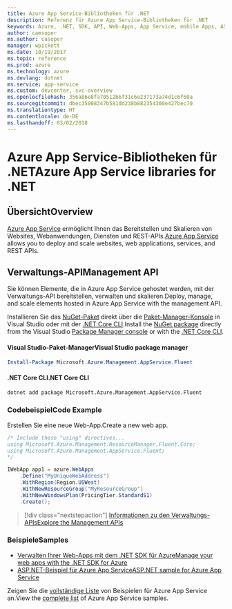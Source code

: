 ```yaml
---
title: Azure App Service-Bibliotheken für .NET
description: Referenz für Azure App Service-Bibliotheken für .NET
keywords: Azure, .NET, SDK, API, Web-Apps, App Service, mobile Apps, ASP.NET
author: camsoper
ms.author: casoper
manager: wpickett
ms.date: 10/19/2017
ms.topic: reference
ms.prod: azure
ms.technology: azure
ms.devlang: dotnet
ms.service: app-service
ms.custom: devcenter, svc-overview
ms.openlocfilehash: 356a86e8fa70512b6f31c6e237173a74d1c6f60a
ms.sourcegitcommit: dbec35008347b581dd238b882354300e427bec70
ms.translationtype: HT
ms.contentlocale: de-DE
ms.lasthandoff: 03/02/2018
---
```

# <a name="azure-app-service-libraries-for-net"></a><span data-ttu-id="2358a-104">Azure App Service-Bibliotheken für .NET</span><span class="sxs-lookup"><span data-stu-id="2358a-104">Azure App Service libraries for .NET</span></span>

## <a name="overview"></a><span data-ttu-id="2358a-105">Übersicht</span><span class="sxs-lookup"><span data-stu-id="2358a-105">Overview</span></span>

<span data-ttu-id="2358a-106">[Azure App Service](/azure/app-service/app-service-value-prop-what-is) ermöglicht Ihnen das Bereitstellen und Skalieren von Websites, Webanwendungen, Diensten und REST-APIs.</span><span class="sxs-lookup"><span data-stu-id="2358a-106">[Azure App Service](/azure/app-service/app-service-value-prop-what-is) allows you to deploy and scale websites, web applications, services, and REST APIs.</span></span>

## <a name="management-api"></a><span data-ttu-id="2358a-107">Verwaltungs-API</span><span class="sxs-lookup"><span data-stu-id="2358a-107">Management API</span></span>

<span data-ttu-id="2358a-108">Sie können Elemente, die in Azure App Service gehostet werden, mit der Verwaltungs-API bereitstellen, verwalten und skalieren.</span><span class="sxs-lookup"><span data-stu-id="2358a-108">Deploy, manage, and scale elements hosted in Azure App Service with the management API.</span></span>

<span data-ttu-id="2358a-109">Installieren Sie das [NuGet-Paket](https://www.nuget.org/packages/Microsoft.Azure.Management.AppService.Fluent) direkt über die [Paket-Manager-Konsole][PackageManager] in Visual Studio oder mit der [.NET Core CLI][DotNetCLI].</span><span class="sxs-lookup"><span data-stu-id="2358a-109">Install the [NuGet package](https://www.nuget.org/packages/Microsoft.Azure.Management.AppService.Fluent) directly from the Visual Studio [Package Manager console][PackageManager] or with the [.NET Core CLI][DotNetCLI].</span></span>


#### <a name="visual-studio-package-manager"></a><span data-ttu-id="2358a-110">Visual Studio-Paket-Manager</span><span class="sxs-lookup"><span data-stu-id="2358a-110">Visual Studio package manager</span></span>

```powershell
Install-Package Microsoft.Azure.Management.AppService.Fluent
```

#### <a name="net-core-cli"></a><span data-ttu-id="2358a-111">.NET Core CLI</span><span class="sxs-lookup"><span data-stu-id="2358a-111">.NET Core CLI</span></span>

```bash
dotnet add package Microsoft.Azure.Management.AppService.Fluent
```

### <a name="code-example"></a><span data-ttu-id="2358a-112">Codebeispiel</span><span class="sxs-lookup"><span data-stu-id="2358a-112">Code Example</span></span>

<span data-ttu-id="2358a-113">Erstellen Sie eine neue Web-App.</span><span class="sxs-lookup"><span data-stu-id="2358a-113">Create a new web app.</span></span>

```csharp
/* Include these "using" directives...
using Microsoft.Azure.Management.ResourceManager.Fluent.Core;
using Microsoft.Azure.Management.AppService.Fluent;
*/

IWebApp app1 = azure.WebApps
    .Define("MyUniqueWebAddress")
    .WithRegion(Region.USWest)
    .WithNewResourceGroup("MyResourceGroup")
    .WithNewWindowsPlan(PricingTier.StandardS1)
    .Create();
```

> [!div class="nextstepaction"]
> [<span data-ttu-id="2358a-114">Informationen zu den Verwaltungs-APIs</span><span class="sxs-lookup"><span data-stu-id="2358a-114">Explore the Management APIs</span></span>](/dotnet/api/overview/azure/appservice/management)

### <a name="samples"></a><span data-ttu-id="2358a-115">Beispiele</span><span class="sxs-lookup"><span data-stu-id="2358a-115">Samples</span></span>

* [<span data-ttu-id="2358a-116">Verwalten Ihrer Web-Apps mit dem .NET SDK für Azure</span><span class="sxs-lookup"><span data-stu-id="2358a-116">Manage your web apps with the .NET SDK for Azure</span></span>](https://azure.microsoft.com/resources/samples/app-service-web-dotnet-manage/)
* [<span data-ttu-id="2358a-117">ASP.NET-Beispiel für Azure App Service</span><span class="sxs-lookup"><span data-stu-id="2358a-117">ASP.NET sample for Azure App Service</span></span>](https://azure.microsoft.com/resources/samples/app-service-web-dotnet-get-started/)

<span data-ttu-id="2358a-118">Zeigen Sie die [vollständige Liste](https://azure.microsoft.com/resources/samples/?platform=dotnet&term=app%20service) von Beispielen für Azure App Service an.</span><span class="sxs-lookup"><span data-stu-id="2358a-118">View the [complete list](https://azure.microsoft.com/resources/samples/?platform=dotnet&term=app%20service) of Azure App Service samples.</span></span>

[PackageManager]: https://docs.microsoft.com/nuget/tools/package-manager-console
[DotNetCLI]: https://docs.microsoft.com/dotnet/core/tools/dotnet-add-package